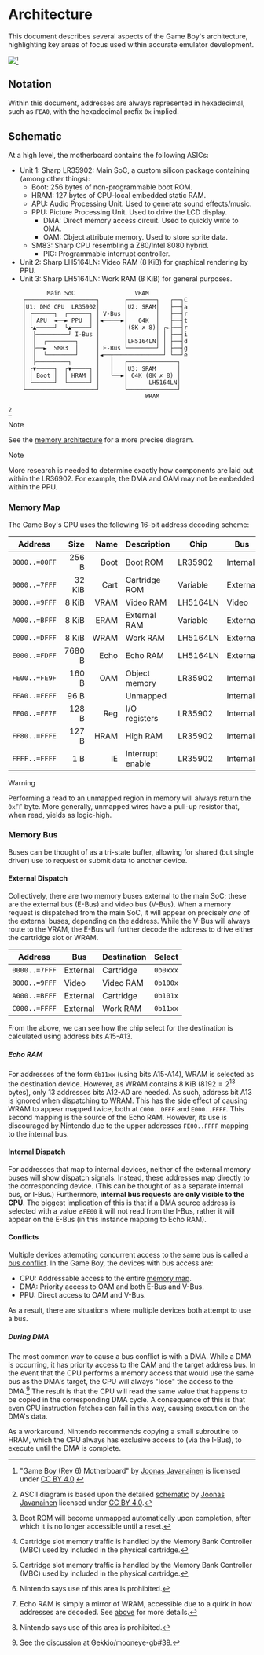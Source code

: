 # Architecture

This document describes several aspects of the Game Boy's architecture,
highlighting key areas of focus used within accurate emulator development.

![][dmg.pcb][^rev6]

[^rev6]: "Game Boy (Rev 6) Motherboard" by [Joonas Javanainen][gekkio] is
    licensed under [CC BY 4.0][cc-by-4].

## Notation

Within this document, addresses are always represented in hexadecimal, such as
`FEA0`, with the hexadecimal prefix `0x` implied.

## Schematic

At a high level, the motherboard contains the following ASICs:

- Unit 1: Sharp LR35902: Main SoC, a custom silicon package containing (among
  other things):
  - Boot: 256 bytes of non-programmable boot ROM.
  - HRAM: 127 bytes of CPU-local embedded static RAM.
  - APU: Audio Processing Unit. Used to generate sound effects/music.
  - PPU: Picture Processing Unit. Used to drive the LCD display.
    - DMA: Direct memory access circuit. Used to quickly write to OMA.
    - OAM: Object attribute memory. Used to store sprite data.
  - SM83: Sharp CPU resembling a Z80/Intel 8080 hybrid.
    - PIC: Programmable interrupt controller.
- Unit 2: Sharp LH5164LN: Video RAM (8 KiB) for graphical rendering by PPU.
- Unit 3: Sharp LH5164LN: Work RAM (8 KiB) for general purposes.

```
           Main SoC                 VRAM
    ┌────────────────────┐       ┌────────┐   ┌──┐C
    │U1: DMG CPU  LR35902│       │U2: SRAM│   ├──┤a
    │ ┌──────┐  ┌──────┐ │ V-Bus │        │   ├──┤r
    │ │ APU  ◄──► PPU  │ │◄─────►│   64K  │   ├──┤t
    │ └▲─────┘  └▲─────┘ │       │(8K ✗ 8)│ ┌►├──┤r
    │  ├─────────┘ I-Bus │       │        │ │ ├──┤i
    │  │  ┌────────┐     │       │LH5164LN│ │ ├──┤d
    │  ├──►  SM83  │     │ E-Bus └────────┘ │ ├──┤g
    │  │  └────────┘     │◄──┬──────────────┘ └──┘e
    │  ├─────────┐       │   │   ┌──────────────┐
    │ ┌▼─────┐  ┌▼─────┐ │   │   │U3: SRAM      │
    │ │ Boot │  │ HRAM │ │   └──►│ 64K (8K ✗ 8) │
    │ └──────┘  └──────┘ │       │      LH5164LN│
    └────────────────────┘       └──────────────┘
                                       WRAM
```
[^ascii]

> [!NOTE]
> See the [memory architecture](./ARCH.md) for a more precise diagram.

> [!NOTE]
> More research is needed to determine exactly how components are laid out
> within the LR36902. For example, the DMA and OAM may not be embedded within
> the PPU.

[^ascii]: ASCII diagram is based upon the detailed [schematic][dmg.sch] by
    [Joonas Javanainen][gekkio] licensed under [CC BY 4.0][cc-by-4].

### Memory Map

The Game Boy's CPU uses the following 16-bit address decoding scheme:

|    Address    |  Size  | Name | Description      |   Chip   |    Bus    | Notes
| ------------- | ------:| ----:|:---------------- | -------- | --------- | -----
| `0000..=00FF` |  256 B | Boot | Boot ROM         | LR35902  | Internal  | [^boot]
| `0000..=7FFF` | 32 KiB | Cart | Cartridge ROM    | Variable | External  | [^cart]
| `8000..=9FFF` |  8 KiB | VRAM | Video RAM        | LH5164LN | Video     |
| `A000..=BFFF` |  8 KiB | ERAM | External RAM     | Variable | External  | [^cart]
| `C000..=DFFF` |  8 KiB | WRAM | Work RAM         | LH5164LN | External  |
| `E000..=FDFF` | 7680 B | Echo | Echo RAM         | LH5164LN | External  | [^none][^eram]
| `FE00..=FE9F` |  160 B |  OAM | Object memory    | LR35902  | Internal  |
| `FEA0..=FEFF` |   96 B |      | Unmapped         |          | Internal  | [^none]
| `FF00..=FF7F` |  128 B |  Reg | I/O registers    | LR35902  | Internal  |
| `FF80..=FFFE` |  127 B | HRAM | High RAM         | LR35902  | Internal  |
| `FFFF..=FFFF` |    1 B |   IE | Interrupt enable | LR35902  | Internal  |

> [!WARNING]
> Performing a read to an unmapped region in memory will always
> return the `0xFF` byte. More generally, unmapped wires have a pull-up resistor
> that, when read, yields as logic-high.

[^boot]: Boot ROM will become unmapped automatically upon completion, after
    which it is no longer accessible until a reset.
[^cart]: Cartridge slot memory traffic is handled by the Memory Bank Controller
    (MBC) used by included in the physical cartridge.
[^none]: Nintendo says use of this area is prohibited.
[^eram]: Echo RAM is simply a mirror of WRAM, accessible due to a quirk in how
    addresses are decoded. See [above](#echo-ram) for more details.

### Memory Bus

Buses can be thought of as a tri-state buffer, allowing for shared (but single
driver) use to request or submit data to another device.

#### External Dispatch

Collectively, there are two memory buses external to the main SoC; these are the
external bus (E-Bus) and video bus (V-Bus). When a memory request is dispatched
from the main SoC, it will appear on precisely _one_ of the external buses,
depending on the address. While the V-Bus will always route to the VRAM, the
E-Bus will further decode the address to drive either the cartridge slot or
WRAM.

|    Address    |    Bus    | Destination |  Select  |
| ------------- | --------- | ----------- | -------- |
| `0000..=7FFF` | External  | Cartridge   | `0b0xxx` |
| `8000..=9FFF` | Video     | Video RAM   | `0b100x` |
| `A000..=BFFF` | External  | Cartridge   | `0b101x` |
| `C000..=FFFF` | External  | Work RAM    | `0b11xx` |

From the above, we can see how the chip select for the destination is calculated
using address bits A15-A13.

##### Echo RAM

For addresses of the form `0b11xx` (using bits A15-A14), WRAM is selected as the
destination device. However, as WRAM contains 8 KiB ($8192 = 2^{13}$ bytes),
only 13 addresses bits A12-A0 are needed. As such, address bit A13  is ignored
when dispatching to WRAM. This has the side effect of causing WRAM to appear
mapped twice, both at `C000..DFFF` and `E000..FFFF`. This second mapping is the
source of the Echo RAM. However, its use is discouraged by Nintendo due to the
upper addresses `FE00..FFFF` mapping to the internal bus.

#### Internal Dispatch

For addresses that map to internal devices, neither of the external memory buses
will show dispatch signals. Instead, these addresses map directly to the
corresponding device. (This can be thought of as a separate internal bus, or
I-Bus.) Furthermore, **internal bus requests are only visible to the CPU**. The
biggest implication of this is that if a DMA source address is selected with a
value ≥`FE00` it will not read from the I-Bus, rather it will appear on the
E-Bus (in this instance mapping to Echo RAM).

#### Conflicts

Multiple devices attempting concurrent access to the same bus is called a [bus
conflict][conflict]. In the Game Boy, the devices with bus access are:

- CPU: Addressable access to the entire [memory map](#memory-map).
- DMA: Priority access to OAM and both E-Bus and V-Bus.
- PPU: Direct access to OAM and V-Bus.

As a result, there are situations where multiple devices both attempt to use a
bus.

##### During DMA

The most common way to cause a bus conflict is with a DMA. While a DMA is
occurring, it has priority access to the OAM and the target address bus. In the
event that the CPU performs a memory access that would use the same bus as the
DMA's target, the CPU will always "lose" the access to the DMA.[^dma] The
result is that the CPU will read the same value that happens to be copied in the
corresponding DMA cycle. A consequence of this is that even CPU instruction
fetches can fail in this way, causing execution on the DMA's data.

As a workaround, Nintendo recommends copying a small subroutine to HRAM, which
the CPU always has exclusive access to (via the I-Bus), to execute until the DMA
is complete.

[^dma]: See the discussion at Gekkio/mooneye-gb#39.

<!-- Reference-style links -->
[cc-by-4]:  https://creativecommons.org/licenses/by/4.0/
[conflict]: https://en.wikipedia.org/wiki/Bus_contention
[dmg.pcb]:  https://github.com/Gekkio/gb-schematics/blob/main/DMG-CPU-06/DMG-CPU-06.jpg
[dmg.sch]:  https://github.com/Gekkio/gb-schematics/blob/main/DMG-CPU-06/schematic/DMG-CPU-06.pdf
[gekkio]:   https://github.com/Gekkio/gb-schematics
